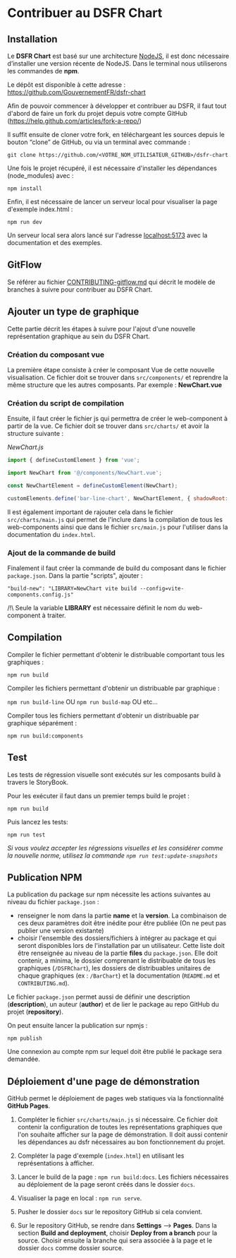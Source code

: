 # Contribuer au DSFR Chart

## Installation

Le **DSFR Chart** est basé sur une architecture [NodeJS](https://nodejs.org/), il est donc nécessaire d’installer une version récente de NodeJS. Dans le terminal nous utiliserons les commandes de **npm**.

Le dépôt est disponible à cette adresse : https://github.com/GouvernementFR/dsfr-chart

Afin de pouvoir commencer à développer et contribuer au DSFR, il faut tout d'abord de faire un fork du projet depuis votre compte GitHub (https://help.github.com/articles/fork-a-repo/)

Il suffit ensuite de cloner votre fork, en téléchargeant les sources depuis le bouton “clone” de GitHub, ou via un terminal avec commande :

```
git clone https://github.com/<VOTRE_NOM_UTILISATEUR_GITHUB>/dsfr-chart
```

Une fois le projet récupéré, il est nécessaire d'installer les dépendances (node_modules) avec :

`npm install`

Enfin, il est nécessaire de lancer un serveur local pour visualiser la page d'exemple index.html :

`npm run dev`

Un serveur local sera alors lancé sur l'adresse [localhost:5173](http://localhost:5173) avec la documentation et des exemples.

## GitFlow

Se référer au fichier [CONTRIBUTING-gitflow.md](./CONTRIBUTING-gitflow.md) qui décrit le modèle de branches à suivre pour contribuer au DSFR Chart.

## Ajouter un type de graphique

Cette partie décrit les étapes à suivre pour l'ajout d'une nouvelle représentation graphique au sein du DSFR Chart.

### Création du composant vue

La première étape consiste à créer le composant Vue de cette nouvelle visualisation. Ce fichier doit se trouver dans `src/components/` et reprendre la même structure que les autres composants. Par exemple : **NewChart.vue**

### Création du script de compilation

Ensuite, il faut créer le fichier js qui permettra de créer le web-component à partir de la vue. Ce fichier doit se trouver dans `src/charts/` et avoir la structure suivante :

_NewChart.js_

```javascript
import { defineCustomElement } from 'vue';

import NewChart from '@/components/NewChart.vue';

const NewChartElement = defineCustomElement(NewChart);

customElements.define('bar-line-chart', NewChartElement, { shadowRoot: false });
```

Il est également important de rajouter cela dans le fichier `src/charts/main.js` qui permet de l'inclure dans la compilation de tous les web-components ainsi que dans le fichier `src/main.js` pour l'utiliser dans la documentation du `index.html`.

### Ajout de la commande de build

Finalement il faut créer la commande de build du composant dans le fichier `package.json`. Dans la partie "scripts", ajouter :

`"build-new": "LIBRARY=NewChart vite build --config=vite-components.config.js"`

/!\ Seule la variable **LIBRARY** est nécessaire définit le nom du web-component à traiter.

## Compilation

Compiler le fichier permettant d'obtenir le distribuable comportant tous les graphiques :

`npm run build`

Compiler les fichiers permettant d'obtenir un distribuable par graphique :

`npm run build-line` OU `npm run build-map` OU etc...

Compiler tous les fichiers permettant d'obtenir un distribuable par graphique séparément :

`npm run build:components`

## Test

Les tests de régression visuelle sont exécutés sur les composants build à travers le StoryBook.

Pour les exécuter il faut dans un premier temps build le projet :

`npm run build`

Puis lancez les tests:

`npm run test`

_Si vous voulez accepter les régressions visuelles et les considérer comme la nouvelle norme, utilisez la commande `npm run test:update-snapshots`_

## Publication NPM

La publication du package sur npm nécessite les actions suivantes au niveau du fichier `package.json` :

-   renseigner le nom dans la partie **name** et la **version**. La combinaison de ces deux paramètres doit être inédite pour être publiée (On ne peut pas publier une version existante)
-   choisir l'ensemble des dossiers/fichiers à intégrer au package et qui seront disponibles lors de l'installation par un utilisateur. Cette liste doit être renseignée au niveau de la partie **files** du `package.json`. Elle doit contenir, a minima, le dossier comprenant le distribuable de tous les graphiques (`/DSFRChart`), les dossiers de distribuables unitaires de chaque graphiques (ex : `/BarChart`) et la documentation (`README.md` et `CONTRIBUTING.md`).

Le fichier `package.json` permet aussi de définir une description (**description**), un auteur (**author**) et de lier le package au repo GitHub du projet (**repository**).

On peut ensuite lancer la publication sur npmjs :

`npm publish`

Une connexion au compte npm sur lequel doit être publié le package sera demandée.

## Déploiement d'une page de démonstration

GitHub permet le déploiement de pages web statiques via la fonctionnalité **GitHub Pages**.

1. Compléter le fichier `src/charts/main.js` si nécessaire. Ce fichier doit contenir la configuration de toutes les représentations graphiques que l'on souhaite afficher sur la page de démonstration. Il doit aussi contenir les dépendances au dsfr nécessaires au bon fonctionnement du projet.

2. Compléter la page d'exemple (`index.html`) en utilisant les représentations à afficher.

3. Lancer le build de la page : `npm run build:docs`. Les fichiers nécessaires au déploiement de la page seront créés dans le dossier `docs`.

4. Visualiser la page en local : `npm run serve`.

5. Pusher le dossier `docs` sur le repository GitHub si cela convient.

6. Sur le repository GitHub, se rendre dans **Settings** --> **Pages**. Dans la section **Build and deployment**, choisir **Deploy from a branch** pour la source. Choisir ensuite la branche qui sera associée à la page et le dossier `docs` comme dossier source.
